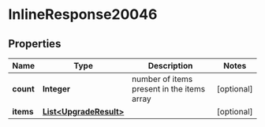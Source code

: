 # InlineResponse20046

## Properties
Name | Type | Description | Notes
------------ | ------------- | ------------- | -------------
**count** | **Integer** | number of items present in the items array |  [optional]
**items** | [**List&lt;UpgradeResult&gt;**](UpgradeResult.md) |  |  [optional]
